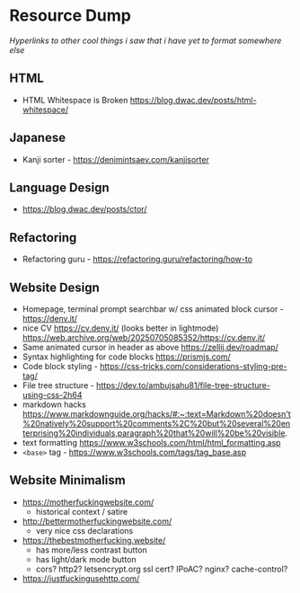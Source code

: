 # Resource Dump
*Hyperlinks to other cool things i saw that i have yet to format somewhere else*

## HTML
- HTML Whitespace is Broken https://blog.dwac.dev/posts/html-whitespace/

## Japanese
- Kanji sorter - https://denimintsaev.com/kanjisorter

## Language Design
- https://blog.dwac.dev/posts/ctor/

## Refactoring
- Refactoring guru - https://refactoring.guru/refactoring/how-to

## Website Design
- Homepage, terminal prompt searchbar w/ css animated block cursor - https://denv.it/
- nice CV https://cv.denv.it/ (looks better in lightmode) https://web.archive.org/web/20250705085352/https://cv.denv.it/
- Same animated cursor in header as above https://zellij.dev/roadmap/
- Syntax highlighting for code blocks https://prismjs.com/
- Code block styling - https://css-tricks.com/considerations-styling-pre-tag/
- File tree structure - https://dev.to/ambujsahu81/file-tree-structure-using-css-2h64
- markdown hacks https://www.markdownguide.org/hacks/#:~:text=Markdown%20doesn't%20natively%20support%20comments%2C%20but%20several%20enterprising%20individuals,paragraph%20that%20will%20be%20visible.
- text formatting https://www.w3schools.com/html/html_formatting.asp
- `<base>` tag - https://www.w3schools.com/tags/tag_base.asp


## Website Minimalism
- https://motherfuckingwebsite.com/
    - historical context / satire
- http://bettermotherfuckingwebsite.com/
    - very nice css declarations
- https://thebestmotherfucking.website/
    - has more/less contrast button
    - has light/dark mode button
    - cors? http2? letsencrypt.org ssl cert? IPoAC? nginx? cache-control?
- https://justfuckingusehttp.com/
